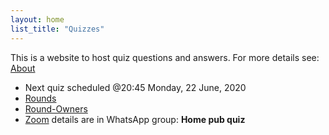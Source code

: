 ```yaml
---
layout: home
list_title: "Quizzes"
---
```


This is a website to host quiz questions and answers.
For more details see: [About](about/)

- Next quiz scheduled @20:45 Monday, 22 June, 2020
- [Rounds](rounds/)
- [Round-Owners](round-owners/)
- [Zoom](https://zoom.us/) details are in WhatsApp group: **Home pub quiz**

